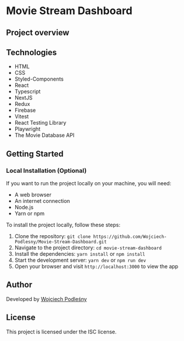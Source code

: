 # Movie Stream Dashboard

## Project overview

<!-- Weather App is a web application designed to provide users with real-time weather information for any city worldwide. It offers current weather data, an hourly forecast, a map of the selected location, and a temperature graph for the next three days. Built with React, Tailwind CSS, TypeScript, and Chart.js, this application delivers a responsive and interactive user experience. -->

<!-- ## Features

- Comprehensive testing with Jest and React Testing Library to ensure application stability and reliability
- Testing E2E -->

## Technologies

- HTML
- CSS
- Styled-Components
- React
- Typescript
- NextJS
- Redux
- Firebase
- Vitest
- React Testing Library
- Playwright
- The Movie Database API


## Getting Started

<!-- You can either run the project locally on your machine or simply visit the live version of the app:

https://weather-app-xs.vercel.app/ -->

### Local Installation (Optional)

If you want to run the project locally on your machine, you will need:

- A web browser
- An internet connection
- Node.js
- Yarn or npm

To install the project locally, follow these steps:

1. Clone the repository: `git clone https://github.com/Wojciech-Podlesny/Movie-Stream-Dashboard.git`
2. Navigate to the project directory: `cd movie-stream-dashboard`
3. Install the dependencies: `yarn install` or `npm install`
4. Start the development server: `yarn dev` or `npm run dev`
5. Open your browser and visit `http://localhost:3000` to view the app

<!-- ### Running tests 

To ensure the application functions as expected, comprehensive testing is employed:

- Unit Tests: These tests are run with Jest and React Testing Library. They check individual components and their interactions.

Run tests `yarn test` or `npm test`

- End-to-End (E2E) Tests: These tests are run with Playwright and verify the application's overall functionality by simulating real user interactions.

Run tests `yarn playwright test --ui` or `npm playwright test --ui` -->


## Author

Developed by [Wojciech Podleśny](https://github.com/Wojciech-Podlesny)

## License

This project is licensed under the ISC license.
